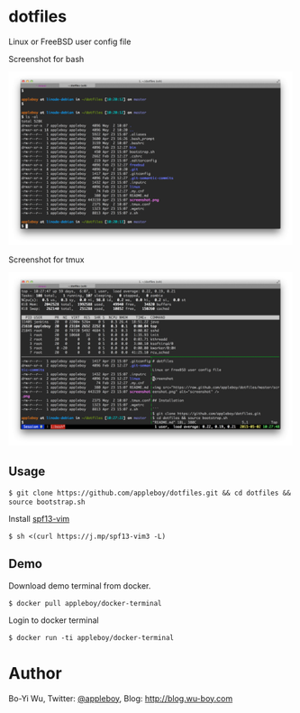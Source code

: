 # dotfiles

Linux or FreeBSD user config file

Screenshot for bash

![bash screenshot](screenshot/bash.png)

Screenshot for tmux

![bash screenshot](screenshot/tmux.png)

## Usage

```
$ git clone https://github.com/appleboy/dotfiles.git && cd dotfiles && source bootstrap.sh
```

Install [spf13-vim](https://github.com/spf13/spf13-vim)

```
$ sh <(curl https://j.mp/spf13-vim3 -L)
```

## Demo

Download demo terminal from docker.

```
$ docker pull appleboy/docker-terminal
```

Login to docker terminal

```
$ docker run -ti appleboy/docker-terminal
```

# Author

Bo-Yi Wu, Twitter: [@appleboy](http://twitter.com/appleboy "Twitter"), Blog: http://blog.wu-boy.com

